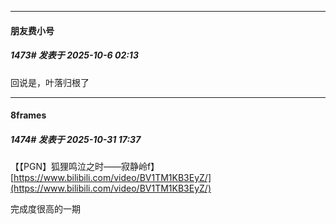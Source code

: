 ﻿
*****

####  朋友费小号  
##### 1473#       发表于 2025-10-6 02:13

回说是，叶落归根了

*****

####  8frames  
##### 1474#       发表于 2025-10-31 17:37

【【PGN】狐狸鸣泣之时——寂静岭f】 [https://www.bilibili.com/video/BV1TM1KB3EyZ/](https://www.bilibili.com/video/BV1TM1KB3EyZ/)

完成度很高的一期

